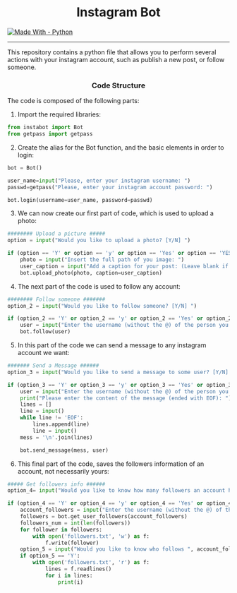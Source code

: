 <h1 align="center">Instagram Bot</h1>

[![Made With - Python](https://img.shields.io/badge/Made_With-Python-2ea44f?style=for-the-badge&logo=python)](https://python.org)

---

This repository contains a python file that allows you to perform several actions with your instagram account, such as publish a new post, or follow someone.

<h3 align="center">Code Structure</h3>
The code is composed of the following parts:

1. Import the required libraries:

```py
from instabot import Bot
from getpass import getpass
```
2. Create the alias for the Bot function, and the basic elements in order to login:

```py
bot = Bot()

user_name=input("Please, enter your instagram username: ")
passwd=getpass("Please, enter your instagram account password: ")

bot.login(username=user_name, password=passwd)
```
3. We can now create our first part of code, which is used to upload a photo:

```py
######## Upload a picture #####
option = input("Would you like to upload a photo? [Y/N] ")

if (option == 'Y' or option == 'y' or option == 'Yes' or option == 'YES' or option == 'yes'):
    photo = input("Insert the full path of you image: ")
    user_caption = input("Add a caption for your post: (Leave blank if no caption is needed)")
    bot.upload_photo(photo, caption=user_caption)
```
4. The next part of the code is used to follow any account:

```py
######## Follow someone #######
option_2 = input("Would you like to follow someone? [Y/N] ")

if (option_2 == 'Y' or option_2 == 'y' or option_2 == 'Yes' or option_2 == 'YES' or option_2 == 'yes'):
    user = input("Enter the username (without the @) of the person you wish to follow: ")
    bot.follow(user)
```
5. In this part of the code we can send a message to any instagram account we want:

```py
####### Send a Message ######
option_3 = input("Would you like to send a message to some user? [Y/N] ")

if (option_3 == 'Y' or option_3 == 'y' or option_3 == 'Yes' or option_3 == 'YES' or option_3 == 'yes'):
    user = input("Enter the username (without the @) of the person you wish to send a message: ")
    print("Please enter the content of the message (ended with EOF): ")
    lines = []
    line = input()
    while line != 'EOF':
        lines.append(line)
        line = input()
    mess = '\n'.join(lines)

    bot.send_message(mess, user)
```
6. This final part of the code, saves the followers information of an account, not necessarily yours:

```py
##### Get followers info ######
option_4= input("Would you like to know how many followers an account has? [Y/N] ")

if (option_4 == 'Y' or option_4 == 'y' or option_4 == 'Yes' or option_4 == 'YES' or option_4 == 'yes'):
    account_followers = input("Enter the username (without the @) of the person you wish to follow: ")
    followers = bot.get_user_followers(account_followers)
    followers_num = int(len(followers))
    for follower in followers:
        with open('followers.txt', 'w') as f:
            f.write(follower)
    option_5 = input("Would you like to know who follows ", account_followers, "? [Y/N]")
    if option_5 == 'Y':
        with open('followers.txt', 'r') as f:
            lines = f.readlines()
            for i in lines:
                print(i)
```

